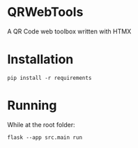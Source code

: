 # QRWebTools
A QR Code web toolbox written with HTMX

# Installation

`pip install -r requirements`

# Running

While at the root folder:

`flask --app src.main run`

